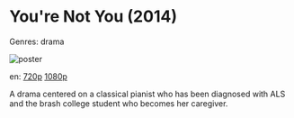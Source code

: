 # You're Not You (2014)

Genres: drama

![poster](http://image.tmdb.org/t/p/w500/tJl9pbuY8e3Qv9ylpC61tmm0B4h.jpg)

en:
  [720p](magnet:?xt=urn:btih:B117F14BC835DF3ABC3E6AD80D865AE0440DA0B3&tr=udp://glotorrents.pw:6969/announce&tr=udp://tracker.opentrackr.org:1337/announce&tr=udp://torrent.gresille.org:80/announce&tr=udp://tracker.openbittorrent.com:80&tr=udp://tracker.coppersurfer.tk:6969&tr=udp://tracker.leechers-paradise.org:6969&tr=udp://p4p.arenabg.ch:1337&tr=udp://tracker.internetwarriors.net:1337)
  [1080p](magnet:?xt=urn:btih:CB528FC8C10AC84671061D2D748DFDB2041C1D5C&tr=udp://glotorrents.pw:6969/announce&tr=udp://tracker.opentrackr.org:1337/announce&tr=udp://torrent.gresille.org:80/announce&tr=udp://tracker.openbittorrent.com:80&tr=udp://tracker.coppersurfer.tk:6969&tr=udp://tracker.leechers-paradise.org:6969&tr=udp://p4p.arenabg.ch:1337&tr=udp://tracker.internetwarriors.net:1337)
  


A drama centered on a classical pianist who has been diagnosed with ALS and the brash college student who becomes her caregiver.